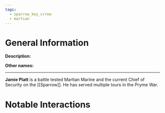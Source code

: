```yaml
---
tags:
  - sparrow_key_crrew
  - martian
---
```


# General Information
**Description:** 

**Other names:** 

---
**Jamie Platt** is a battle tested Martian Marine and the current Chief of Security on the [[Sparrow]]. He has served multiple tours in the Pryme War.

# Notable Interactions
